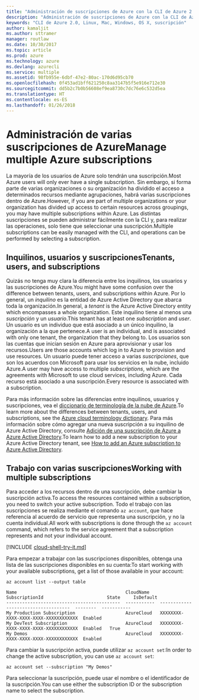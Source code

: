 ```yaml
---
title: "Administración de suscripciones de Azure con la CLI de Azure 2.0"
description: "Administración de suscripciones de Azure con la CLI de Azure 2.0 en Linux, Mac o Windows."
keywords: "CLI de Azure 2.0, Linux, Mac, Windows, OS X, suscripción"
author: kamaljit
ms.author: sttramer
manager: routlaw
ms.date: 10/30/2017
ms.topic: article
ms.prod: azure
ms.technology: azure
ms.devlang: azurecli
ms.service: multiple
ms.assetid: 98fb955e-6dbf-47e2-80ac-170d6d95cb70
ms.openlocfilehash: 0f453ad1bff621250c8aa3147b5f5e916e712e30
ms.sourcegitcommit: dd5b2c7b0b56608ef9ea8730c7dc76e6c532d5ea
ms.translationtype: HT
ms.contentlocale: es-ES
ms.lasthandoff: 01/26/2018
---
```

# <a name="manage-multiple-azure-subscriptions"></a><span data-ttu-id="1cd47-104">Administración de varias suscripciones de Azure</span><span class="sxs-lookup"><span data-stu-id="1cd47-104">Manage multiple Azure subscriptions</span></span>

<span data-ttu-id="1cd47-105">La mayoría de los usuarios de Azure solo tendrán una suscripción.</span><span class="sxs-lookup"><span data-stu-id="1cd47-105">Most Azure users will only ever have a single subscription.</span></span> <span data-ttu-id="1cd47-106">Sin embargo, si forma parte de varias organizaciones o su organización ha dividido el acceso a determinados recursos mediante agrupaciones, habrá varias suscripciones dentro de Azure.</span><span class="sxs-lookup"><span data-stu-id="1cd47-106">However, if you are part of multiple organizations or your organization has divided up access to certain resources across groupings, you may have multiple subscriptions within Azure.</span></span> <span data-ttu-id="1cd47-107">Las distintas suscripciones se pueden administrar fácilmente con la CLI y, para realizar las operaciones, solo tiene que seleccionar una suscripción.</span><span class="sxs-lookup"><span data-stu-id="1cd47-107">Multiple subscriptions can be easily managed with the CLI, and operations can be performed by selecting a subscription.</span></span>

## <a name="tenants-users-and-subscriptions"></a><span data-ttu-id="1cd47-108">Inquilinos, usuarios y suscripciones</span><span class="sxs-lookup"><span data-stu-id="1cd47-108">Tenants, users, and subscriptions</span></span>

<span data-ttu-id="1cd47-109">Quizás no tenga muy clara la diferencia entre los inquilinos, los usuarios y las suscripciones de Azure.</span><span class="sxs-lookup"><span data-stu-id="1cd47-109">You might have some confusion over the difference between tenants, users, and subscriptions within Azure.</span></span> <span data-ttu-id="1cd47-110">Por lo general, un _inquilino_ es la entidad de Azure Active Directory que abarca toda la organización.</span><span class="sxs-lookup"><span data-stu-id="1cd47-110">In general, a _tenant_ is the Azure Active Directory entity which encompasses a whole organization.</span></span> <span data-ttu-id="1cd47-111">Este inquilino tiene al menos una _suscripción_ y un _usuario_.</span><span class="sxs-lookup"><span data-stu-id="1cd47-111">This tenant has at least one _subscription_ and _user_.</span></span> <span data-ttu-id="1cd47-112">Un usuario es un individuo que está asociado a un único inquilino, la organización a la que pertenece.</span><span class="sxs-lookup"><span data-stu-id="1cd47-112">A user is an individual, and is associated with only one tenant, the organization that they belong to.</span></span> <span data-ttu-id="1cd47-113">Los usuarios son las cuentas que inician sesión en Azure para aprovisionar y usar los recursos.</span><span class="sxs-lookup"><span data-stu-id="1cd47-113">Users are those accounts which log in to Azure to provision and use resources.</span></span> <span data-ttu-id="1cd47-114">Un usuario puede tener acceso a varias _suscripciones_, que son los acuerdos con Microsoft para usar los servicios en la nube, incluido Azure.</span><span class="sxs-lookup"><span data-stu-id="1cd47-114">A user may have access to multiple _subscriptions_, which are the agreements with Microsoft to use cloud services, including Azure.</span></span> <span data-ttu-id="1cd47-115">Cada recurso está asociado a una suscripción.</span><span class="sxs-lookup"><span data-stu-id="1cd47-115">Every resource is associated with a subscription.</span></span>

<span data-ttu-id="1cd47-116">Para más información sobre las diferencias entre inquilinos, usuarios y suscripciones, vea el [diccionario de terminología de la nube de Azure](/azure/azure-glossary-cloud-terminology).</span><span class="sxs-lookup"><span data-stu-id="1cd47-116">To learn more about the differences between tenants, users, and subscriptions, see the [Azure cloud terminology dictionary](/azure/azure-glossary-cloud-terminology).</span></span>
<span data-ttu-id="1cd47-117">Para más información sobre cómo agregar una nueva suscripción a su inquilino de Azure Active Directory, consulte [Adición de una suscripción de Azure a Azure Active Directory](/azure/active-directory/active-directory-how-subscriptions-associated-directory).</span><span class="sxs-lookup"><span data-stu-id="1cd47-117">To learn how to add a new subscription to your Azure Active Directory tenant, see [How to add an Azure subscription to Azure Active Directory](/azure/active-directory/active-directory-how-subscriptions-associated-directory).</span></span>

## <a name="working-with-multiple-subscriptions"></a><span data-ttu-id="1cd47-118">Trabajo con varias suscripciones</span><span class="sxs-lookup"><span data-stu-id="1cd47-118">Working with multiple subscriptions</span></span>

<span data-ttu-id="1cd47-119">Para acceder a los recursos dentro de una suscripción, debe cambiar la suscripción activa.</span><span class="sxs-lookup"><span data-stu-id="1cd47-119">To access the resources contained within a subscription, you need to switch your active subscription.</span></span> <span data-ttu-id="1cd47-120">Todo el trabajo con las suscripciones se realiza mediante el comando `az account`, que hace referencia al acuerdo de servicio que representa una suscripción, y no la cuenta individual.</span><span class="sxs-lookup"><span data-stu-id="1cd47-120">All work with subscriptions is done through the `az account` command, which refers to the service agreement that a subscription represents and not your individual account.</span></span>

[!INCLUDE [cloud-shell-try-it.md](includes/cloud-shell-try-it.md)]

<span data-ttu-id="1cd47-121">Para empezar a trabajar con las suscripciones disponibles, obtenga una lista de las suscripciones disponibles en su cuenta:</span><span class="sxs-lookup"><span data-stu-id="1cd47-121">To start working with your available subscriptions, get a list of those available in your account:</span></span>

```azurecli-interactive
az account list --output table
```

```Output
Name                                         CloudName    SubscriptionId                        State     IsDefault
-------------------------------------------  -----------  ------------------------------------  --------  -----------
My Production Subscription                   AzureCloud   XXXXXXXX-XXXX-XXXX-XXXX-XXXXXXXXXXXX  Enabled
My DevTest Subscription                      AzureCloud   XXXXXXXX-XXXX-XXXX-XXXX-XXXXXXXXXXXX  Enabled   True
My Demos                                     AzureCloud   XXXXXXXX-XXXX-XXXX-XXXX-XXXXXXXXXXXX  Enabled
```

<span data-ttu-id="1cd47-122">Para cambiar la suscripción activa, puede utilizar `az account set`:</span><span class="sxs-lookup"><span data-stu-id="1cd47-122">In order to change the active subscription, you can use `az account set`:</span></span>

```azurecli-interactive
az account set --subscription "My Demos"
```

<span data-ttu-id="1cd47-123">Para seleccionar la suscripción, puede usar el nombre o el identificador de la suscripción.</span><span class="sxs-lookup"><span data-stu-id="1cd47-123">You can use either the subscription ID or the subscription name to select the subscription.</span></span>
